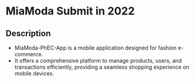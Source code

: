 # MiaModa Submit in 2022
## Description
- MiaModa-PhEC-App is a mobile application designed for fashion e-commerce.
- It offers a comprehensive platform to manage products, users, and transactions efficiently, providing a seamless shopping experience on mobile devices.
 
 
